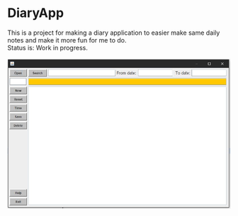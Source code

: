 # DiaryApp
This is a project for making a diary application to easier make same daily notes and make it more fun for me to do.</br>
Status is: Work in progress.</br></br>
![alt text](./pics/diaryAppGUI.jpg)
